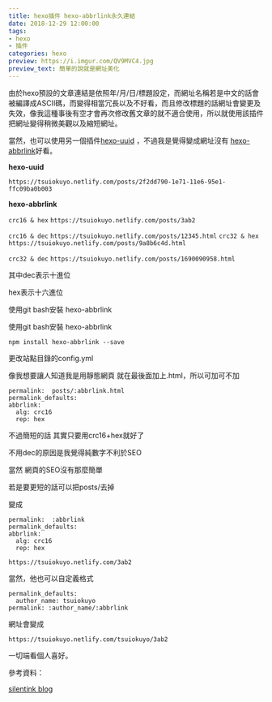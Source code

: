 ```yaml
---
title: hexo插件 hexo-abbrlink永久連結
date: 2018-12-29 12:00:00
tags: 
- hexo
- 插件
categories: hexo
preview: https://i.imgur.com/QV9MVC4.jpg
preview_text: 簡單的說就是網址美化
---
```




由於hexo預設的文章連結是依照年/月/日/標題設定，而網址名稱若是中文的話會被編譯成ASCII碼，而變得相當冗長以及不好看，而且修改標題的話網址會變更及失效，像我這種事後有空才會再次修改舊文章的就不適合使用，所以就使用該插件把網址變得稍微美觀以及縮短網址。



當然，也可以使用另一個插件[hexo-uuid](https://github.com/chekun/hexo-uuid) ，不過我是覺得變成網址沒有 [hexo-abbrlink](https://github.com/rozbo/hexo-abbrlink)好看。

**hexo-uuid**

`https://tsuiokuyo.netlify.com/posts/2f2dd790-1e71-11e6-95e1-ffc09ba0b003`



**hexo-abbrlink**

`crc16 & hex`
`https://tsuiokuyo.netlify.com/posts/3ab2`

`crc16 & dec`
`https://tsuiokuyo.netlify.com/posts/12345.html`
`crc32 & hex`
`https://tsuiokuyo.netlify.com/posts/9a8b6c4d.html`

`crc32 & dec`
`https://tsuiokuyo.netlify.com/posts/1690090958.html`



其中dec表示十進位

hex表示十六進位



使用git bash安裝 hexo-abbrlink

使用git bash安裝 hexo-abbrlink

`npm install hexo-abbrlink --save`





更改站點目錄的config.yml

像我想要讓人知道我是用靜態網頁 就在最後面加上.html，所以可加可不加

```
permalink:  posts/:abbrlink.html
permalink_defaults:
abbrlink:
  alg: crc16
  rep: hex    
```

不過簡短的話 其實只要用crc16+hex就好了

不用dec的原因是我覺得純數字不利於SEO

當然 網頁的SEO沒有那麼簡單

若是要更短的話可以把posts/去掉

變成

```
permalink:  :abbrlink
permalink_defaults:
abbrlink:
  alg: crc16
  rep: hex  
```

`https://tsuiokuyo.netlify.com/3ab2`

當然，他也可以自定義格式

```
permalink_defaults:
  author_name: tsuiokuyo
permalink: :author_name/:abbrlink
```

網址會變成

`https://tsuiokuyo.netlify.com/tsuiokuyo/3ab2`

一切端看個人喜好。



參考資料：

[silentink blog](https://david6686.github.io/blog/silentink/54803/)